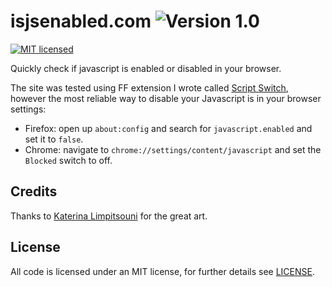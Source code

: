 # isjsenabled.com ![Version 1.0](https://img.shields.io/badge/Version-1.0-green.svg)

[![MIT licensed](https://img.shields.io/badge/license-MIT-blue.svg)](/LICENSE)

Quickly check if javascript is enabled or disabled in your browser.

The site was tested using FF extension I wrote called [Script Switch](https://github.com/JordanMajd/script_switch), however the most reliable way to disable your Javascript is in your browser settings:

- Firefox: open up `about:config` and search for `javascript.enabled` and set it to `false`.
- Chrome:  navigate to `chrome://settings/content/javascript` and set the `Blocked` switch to off.

## Credits

Thanks to [Katerina Limpitsouni](https://twitter.com/ninalimpi) for the great art.

## License

All code is licensed under an MIT license, for further details see [LICENSE](/LICENSE).